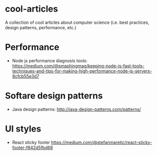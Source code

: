 # cool-articles
A collection of cool articles about computer science (i.e. best practices, design patterns, performance, etc.)

# Performance
- Node js performance diagnosis tools: https://medium.com/@smashingmag/keeping-node-js-fast-tools-techniques-and-tips-for-making-high-performance-node-js-servers-8cfcb55e3d7

# Softare design patterns
- Java design patterns: http://java-design-patterns.com/patterns/

# UI styles
- React sticky footer https://medium.com/@stefanmaretic/react-sticky-footer-f842d5fbd68
